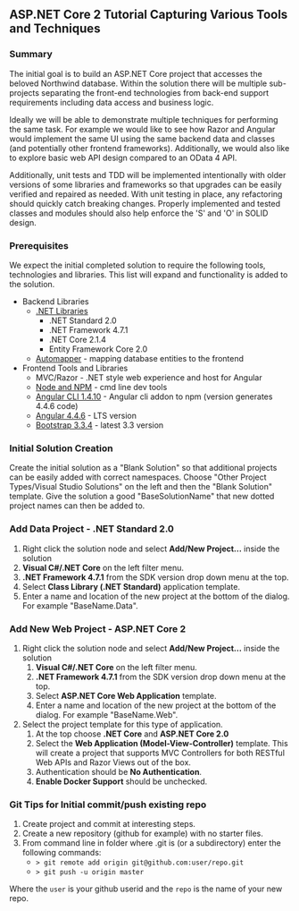 ## ASP.NET Core 2 Tutorial Capturing Various Tools and Techniques

### Summary
The initial goal is to build an ASP.NET Core project that accesses the beloved Northwind database. Within the solution there will be multiple sub-projects separating the front-end technologies from back-end support requirements including data access and business logic.

Ideally we will be able to demonstrate multiple techniques for performing the same task. For example we would like to see how Razor and Angular would implement the same UI using the same backend data and classes (and potentially other frontend frameworks). Additionally, we would also like to explore basic web API design compared to an OData 4 API.

Additionally, unit tests and TDD will be implemented intentionally with older versions of some libraries and frameworks so that upgrades can be easily verified and repaired as needed. With unit testing in place, any refactoring should quickly catch breaking changes. Properly implemented and tested classes and modules should also help enforce the 'S' and 'O' in SOLID design.

### Prerequisites
We expect the initial completed solution to require the following tools, technologies and libraries. This list will expand and functionality is added to the solution.

* Backend Libraries
    * [.NET Libraries](https://www.microsoft.com/net/download/visual-studio-sdks)
        * .NET Standard 2.0
        * .NET Framework 4.7.1
        * .NET Core 2.1.4
        * Entity Framework Core 2.0
    * [Automapper](http://automapper.org/) - mapping database entities to the frontend
* Frontend Tools and Libraries
    * MVC/Razor - .NET style web experience and host for Angular
    * [Node and NPM](https://nodejs.org/en/) - cmd line dev tools
    * [Angular CLI 1.4.10](https://cli.angular.io/) - Angular cli addon to npm (version generates 4.4.6 code)
    * [Angular 4.4.6](https://v4.angular.io/docs) - LTS version
    * [Bootstrap 3.3.4](https://getbootstrap.com/docs/3.3/) - latest 3.3 version

### Initial Solution Creation
Create the initial solution as a "Blank Solution" so that additional projects can be easily added with correct namespaces. Choose "Other Project Types/Visual Studio Solutions" on the left and then the "Blank Solution" template. Give the solution a good "BaseSolutionName" that new dotted project names can then be added to.

### Add Data Project - .NET Standard 2.0

1. Right click the solution node and select **Add/New Project...** inside the solution
1. **Visual C#/.NET Core** on the left filter menu.
2. **.NET Framework 4.7.1** from the SDK version drop down menu at the top.
3. Select **Class Library (.NET Standard)** application template.
4. Enter a name and location of the new project at the bottom of the dialog. For example "BaseName.Data".

### Add New Web Project - ASP.NET Core 2

1. Right click the solution node and select **Add/New Project...** inside the solution
   1. **Visual C#/.NET Core** on the left filter menu.
   2. **.NET Framework 4.7.1** from the SDK version drop down menu at the top.
   3. Select **ASP.NET Core Web Application** template.
   4. Enter a name and location of the new project at the bottom of the dialog. For example "BaseName.Web".
2. Select the project template for this type of application.
   1. At the top choose **.NET Core** and **ASP.NET Core 2.0**
   2. Select the **Web Application (Model-View-Controller)** template. This will create a project that supports MVC Controllers for both RESTful Web APIs and
    Razor Views out of the box.
   3. Authentication should be **No Authentication**.
   4. **Enable Docker Support** should be unchecked.

### Git Tips for Initial commit/push existing repo

1. Create project and commit at interesting steps.
2. Create a new repository (github for example) with no starter files.
3. From command line in folder where .git is (or a subdirectory) enter the following commands:
   * `> git remote add origin git@github.com:user/repo.git`
   * `> git push -u origin master`

Where the `user` is your github userid and the `repo` is the name of your new repo.
